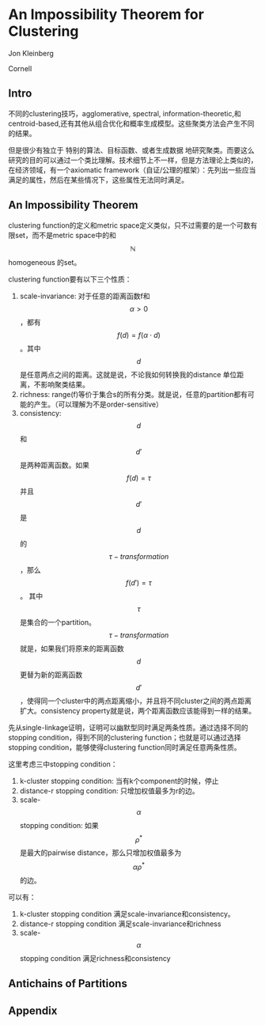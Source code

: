 # An Impossibility Theorem for Clustering

Jon Kleinberg

Cornell

## Intro

不同的clustering技巧，agglomerative, spectral, information-theoretic,和centroid-based,还有其他从组合优化和概率生成模型。这些聚类方法会产生不同的结果。

但是很少有独立于 特别的算法、目标函数、或者生成数据 地研究聚类。而要这么研究的目的可以通过一个类比理解。技术细节上不一样，但是方法理论上类似的，在经济领域，有一个axiomatic framework（自证/公理的框架）：先列出一些应当满足的属性，然后在某些情况下，这些属性无法同时满足。

## An Impossibility Theorem

clustering function的定义和metric space定义类似，只不过需要的是一个可数有限set，而不是metric space中的和$$\mathbb{N}$$ homogeneous 的set。

clustering function要有以下三个性质：

1. scale-invariance: 对于任意的距离函数f和$$\alpha > 0$$，都有$$f(d) = f(\alpha \cdot d)$$。其中$$d$$是任意两点之间的距离。这就是说，不论我如何转换我的distance 单位距离，不影响聚类结果。
2. richness: range(f)等价于集合s的所有分类。就是说，任意的partition都有可能的产生。（可以理解为不是order-sensitive）
3. consistency: $$d$$和$$d'$$是两种距离函数。如果$$f(d)=\tau$$并且$$d'$$是$$d$$的$$\tau-transformation$$，那么$$f(d')=\tau$$。
其中$$\tau$$是集合的一个partition。$$\tau-transformation$$就是，如果我们将原来的距离函数$$d$$更替为新的距离函数$$d'$$，使得同一个cluster中的两点距离缩小，并且将不同cluster之间的两点距离扩大。consistency property就是说，两个距离函数应该能得到一样的结果。

先从single-linkage证明，证明可以幽默型同时满足两条性质。通过选择不同的stopping condition，得到不同的clustering function；也就是可以通过选择stopping condition，能够使得clustering function同时满足任意两条性质。

这里考虑三中stopping condition：

1. k-cluster stopping condition: 当有k个component的时候，停止
2. distance-r stopping condition: 只增加权值最多为r的边。
3. scale-$$\alpha$$ stopping condition: 如果$$\rho^*$$是最大的pairwise distance，那么只增加权值最多为$$\alpha \rho^*$$的边。

可以有：

1. k-cluster stopping condition 满足scale-invariance和consistency。
2. distance-r stopping condition 满足scale-invariance和richness
3. scale-$$\alpha$$ stopping condition 满足richness和consistency

## Antichains of Partitions

## Appendix
